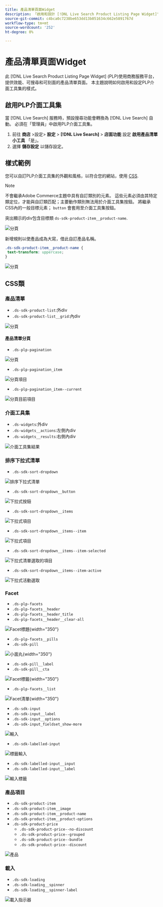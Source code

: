 ```yaml
---
title: 產品清單頁面Widget
description: 「啟用和設計 [!DNL Live Search Product Listing Page Widget]"
source-git-commit: c4bca0c7238be653dd13b051634c662e5891767d
workflow-type: tm+mt
source-wordcount: '252'
ht-degree: 0%

---
```


# 產品清單頁面Widget

此 [!DNL Live Search Product Listing Page Widget] (PLP)使用商務服務平台，提供效能、可搜尋和可刻面的產品清單頁面。 本主題說明如何啟用和設定PLP介面工具集的樣式。

## 啟用PLP介面工具集

當 [!DNL Live Search] 服務時，預設搜尋功能會轉換為 [!DNL Live Search] 自動。
必須在「管理員」中啟用PLP介面工具集。

1. 前往 **商店** >設定> **設定** > **[!DNL Live Search]** > **店面功能** 設定 **啟用產品清單小工具** 「是」。
1. 選擇 **儲存設定** 以儲存設定。

## 樣式範例

您可以自訂PLP介面工具集的外觀和風格，以符合您的網站，使用 [CSS](https://developer.adobe.com/commerce/frontend-core/guide/css/).

>[!NOTE]
>
>不會繼承Adobe Commerce主題中具有自訂類別的元素。 這些元素必須由其特定類定位，才能與自訂類匹配；主要動作類別無法用於介面工具集按鈕。
>將繼承CSS內的一般目標元素； `button` 會套用至介面工具集按鈕。

突出顯示的div包含目標類 `ds-sdk-product-item__product-name`.

![分頁](assets/plp-css-example.png)

新增規則以使產品成為大寫，借此自訂產品名稱。

```css
.ds-sdk-product-item__product-name {
 text-transform: uppercase;
}
```

![分頁](assets/plp-css-example-after.png)

## CSS類

### 產品清單

* `.ds-sdk-product-list`:外div
* `.ds-sdk-product-list__grid`:內div

![分頁](assets/plp-css-product-list.png)

#### 產品清單分頁

* `.ds-plp-pagination`

![分頁](assets/plp-css-pagination.png)

* `.ds-plp-pagination_item`

![分頁項目](assets/plp-css-pagination-item.png)

* `.ds-plp-pagination_item--current`

![分頁目前項目](assets/plp-css-pagination-item-current.png)

### 介面工具集

* `.ds-widgets`:外div
* `.ds-widgets__actions`:左側內div
* `.ds-widgets__results`:右側內div

![介面工具集結果](assets/plp-css-widgets.png)

### 排序下拉式清單

* `.ds-sdk-sort-dropdown`

![排序下拉式清單](assets/plp-css-dropdown.png)

* `.ds-sdk-sort-dropdown__button`

![下拉式按鈕](assets/plp-css-dropdown-button.png)

* `.ds-sdk-sort-dropdown__items`

![下拉式項目](assets/plp-css-dropdown-items.png)

* `.ds-sdk-sort-dropdown__items--item`

![下拉式項目](assets/plp-css-dropdown-item.png)

* `.ds-sdk-sort-dropdown__items--item-selected`

![下拉式清單選取的項目](assets/plp-css-dropdown-selected.png)

* `.ds-sdk-sort-dropdown__items--item-active`

![下拉式活動選取](assets/plp-css-dropdown-active.png)

### Facet

* `.ds-plp-facets`
* `.ds-plp-facets__header`
* `.ds-plp-facets__header_title`
* `.ds-plp-facets__header__clear-all`

![Facet標題](assets/plp-css-facets-title-clear.png){width="350"}

* `.ds-plp-facets__pills`
* `.ds-sdk-pill`

![小面丸](assets/plp-css-facets-pill.png){width="350"}

* `.ds-sdk-pill__label`
* `.ds-sdk-pill__cta`

![Facet標籤](assets/plp-css-pill-label-cta.png){width="350"}

* `.ds-plp-facets__list`

![Facet清單](assets/plp-css-facets-list.png){width="350"}

* `.ds-sdk-input`
* `.ds-sdk-input__label`
* `.ds-sdk-input__options`
* `.ds-sdk-input_fieldset_show-more`

![輸入](assets/plp-css-sdk-input.png)

* `.ds-sdk-labelled-input`

![標籤輸入](assets/plp-css-labelled-input.png)

* `.ds-sdk-labelled-input__input`
* `.ds-sdk-labelled-input__label`

![輸入標籤](assets/plp-css-labelled-input-label.png)

### 產品項目

* `.ds-sdk-product-item`
* `.ds-sdk-product-item__image`
* `.ds-sdk-product-item__product-name`
* `.ds-sdk-product-item__product-options`
* `.ds-sdk-product-price`
   * `.ds-sdk-product-price--no-discount`
   * `.ds-sdk-product-price--grouped`
   * `.ds-sdk-product-price--bundle`
   * `.ds-sdk-product-price--discount`

![產品](assets/plp-css-product.png)

### 載入

* `.ds-sdk-loading`
* `.ds-sdk-loading__spinner`
* `.ds-sdk-loading__spinner-label`

![載入指示器](assets/plp-css-loading.png)
